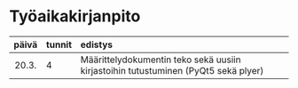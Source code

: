 # Työaikakirjanpito


| päivä | tunnit | edistys |
| :----:|:-----| :-----|
| 20.3. | 4    | Määrittelydokumentin teko sekä uusiin kirjastoihin tutustuminen (PyQt5 sekä plyer) |

